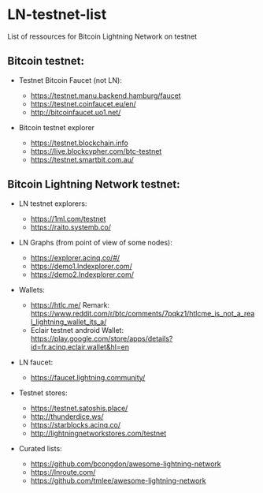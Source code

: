# LN-testnet-list
List of ressources for Bitcoin Lightning Network on testnet

## Bitcoin testnet:

- Testnet Bitcoin Faucet (not LN):
  - https://testnet.manu.backend.hamburg/faucet
  - https://testnet.coinfaucet.eu/en/
  - http://bitcoinfaucet.uo1.net/

- Bitcoin testnet explorer
  - https://testnet.blockchain.info
  - https://live.blockcypher.com/btc-testnet
  - https://testnet.smartbit.com.au/
  
## Bitcoin Lightning Network testnet:

- LN testnet explorers:
  - https://1ml.com/testnet
  - https://raito.systemb.co/

- LN Graphs (from point of view of some nodes):
  - https://explorer.acinq.co/#/
  - https://demo1.lndexplorer.com/
  - https://demo2.lndexplorer.com/

- Wallets:
  - https://htlc.me/
  Remark: https://www.reddit.com/r/btc/comments/7pqkz1/htlcme_is_not_a_real_lightning_wallet_its_a/
  - Eclair testnet android Wallet: https://play.google.com/store/apps/details?id=fr.acinq.eclair.wallet&hl=en

- LN faucet:
  - https://faucet.lightning.community/

- Testnet stores:
  - https://testnet.satoshis.place/
  - http://thunderdice.ws/
  - https://starblocks.acinq.co/
  - http://lightningnetworkstores.com/testnet

- Curated lists:
  - https://github.com/bcongdon/awesome-lightning-network
  - https://lnroute.com/
  - https://github.com/tmlee/awesome-lightning-network
